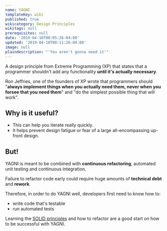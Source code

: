 ```yaml
---
name: YAGNI
templateKey: wiki
published: true
wikicategory: Design Principles
wikitags: null
prerequisites: null
date: '2019-04-10T00:05:26-04:00'
updated: '2019-04-10T00:11:26-04:00'
image: null
plaindescription: "'You aren't gonna need it'"
---
```


A design principle from Extreme Programming (XP) that states that a programmer shouldn't add any functionality **until it's actually necessary**.

Ron Jeffries, one of the founders of XP wrote that programmers should "**always implement things when you actually need them, never when you forsee that you need them**" and "do the simplest possible thing that will work". 

## <i class="far fa-smile"></i> Why is it useful?

- This can help you iterate really quickly.
- It helps prevent design fatigue or fear of a large all-encompassing up-front design.

## But!

YAGNI is meant to be combined with **continuous refactoring**, automated unit testing and continuous integration.

Failure to refactor code early could require huge amounts of **technical debt** and **rework**.

Therefore, in order to do YAGNI well, developers first need to know how to:

- write code that's testable
- run automated tests

Learning the [SOLID principles](/articles/solid-principles/solid-typescript/) and how to refactor are a good start on how to be successful with YAGNI.

